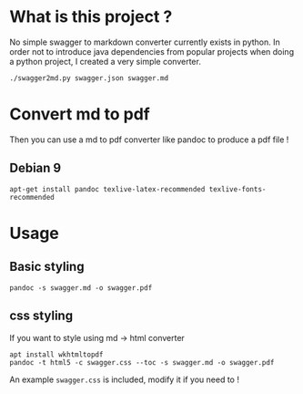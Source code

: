 # What is this project ?

No simple swagger to markdown converter currently exists in python.
In order not to introduce java dependencies from popular projects when doing a python project, I created a very simple converter.

```
./swagger2md.py swagger.json swagger.md
```

# Convert md to pdf 

Then you can use a md to pdf converter like pandoc to produce a pdf file !

## Debian 9

```
apt-get install pandoc texlive-latex-recommended texlive-fonts-recommended
```

# Usage

## Basic styling

```
pandoc -s swagger.md -o swagger.pdf
```

## css styling

If you want to style using md -> html converter

```
apt install wkhtmltopdf
pandoc -t html5 -c swagger.css --toc -s swagger.md -o swagger.pdf
```

An example `swagger.css` is included, modify it if you need to !
